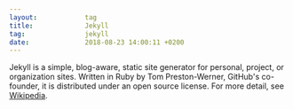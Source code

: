 ```yaml
---
layout:            tag
title:             Jekyll
tag:               jekyll
date:              2018-08-23 14:00:11 +0200
---
```


Jekyll is a simple, blog-aware, static site generator for personal, project, or
organization sites. Written in Ruby by Tom Preston-Werner, GitHub's co-founder,
it is distributed under an open source license. For more detail, see
[Wikipedia][wiki].

[wiki]: https://en.wikipedia.org/wiki/Jekyll_(software)
